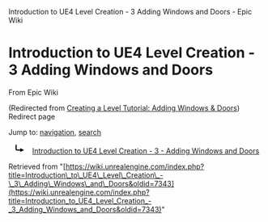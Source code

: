 Introduction to UE4 Level Creation - 3 Adding Windows and Doors - Epic Wiki              

Introduction to UE4 Level Creation - 3 Adding Windows and Doors
===============================================================

From Epic Wiki

(Redirected from [Creating a Level Tutorial: Adding Windows & Doors](/index.php?title=Creating_a_Level_Tutorial:_Adding_Windows_%26_Doors&redirect=no "Creating a Level Tutorial: Adding Windows & Doors"))  
Redirect page

Jump to: [navigation](#mw-navigation), [search](#p-search)

![#REDIRECT](/skins/common/images/redirectltr.png)[Introduction to UE4 Level Creation - 3 - Adding Windows and Doors](/Introduction_to_UE4_Level_Creation_-_3_-_Adding_Windows_and_Doors "Introduction to UE4 Level Creation - 3 - Adding Windows and Doors")

Retrieved from "[https://wiki.unrealengine.com/index.php?title=Introduction\_to\_UE4\_Level\_Creation\_-\_3\_Adding\_Windows\_and\_Doors&oldid=7343](https://wiki.unrealengine.com/index.php?title=Introduction_to_UE4_Level_Creation_-_3_Adding_Windows_and_Doors&oldid=7343)"